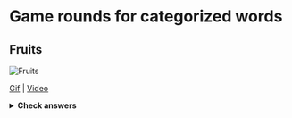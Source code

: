 # Game rounds for categorized words

## Fruits

![Fruits](../../media/categorized/what-is-word-cli-fruits-round.gif)

[Gif](../../media/categorized/what-is-word-cli-fruits-round.gif) | [Video](../../media/categorized/what-is-word-cli-fruits-round.mp4)

<details>
  <summary><strong>Check answers</strong></summary>

[Fruits answers](../../media/categorized/answers/what-is-word-cli-fruits-round-answers.gif)
</details>

